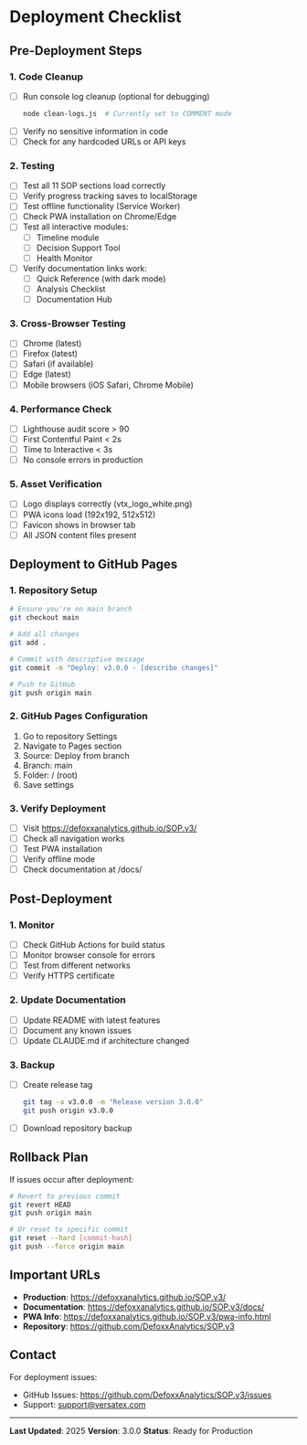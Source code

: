 # Deployment Checklist

## Pre-Deployment Steps

### 1. Code Cleanup
- [ ] Run console log cleanup (optional for debugging)
  ```bash
  node clean-logs.js  # Currently set to COMMENT mode
  ```
- [ ] Verify no sensitive information in code
- [ ] Check for any hardcoded URLs or API keys

### 2. Testing
- [ ] Test all 11 SOP sections load correctly
- [ ] Verify progress tracking saves to localStorage
- [ ] Test offline functionality (Service Worker)
- [ ] Check PWA installation on Chrome/Edge
- [ ] Test all interactive modules:
  - [ ] Timeline module
  - [ ] Decision Support Tool
  - [ ] Health Monitor
- [ ] Verify documentation links work:
  - [ ] Quick Reference (with dark mode)
  - [ ] Analysis Checklist
  - [ ] Documentation Hub

### 3. Cross-Browser Testing
- [ ] Chrome (latest)
- [ ] Firefox (latest)
- [ ] Safari (if available)
- [ ] Edge (latest)
- [ ] Mobile browsers (iOS Safari, Chrome Mobile)

### 4. Performance Check
- [ ] Lighthouse audit score > 90
- [ ] First Contentful Paint < 2s
- [ ] Time to Interactive < 3s
- [ ] No console errors in production

### 5. Asset Verification
- [ ] Logo displays correctly (vtx_logo_white.png)
- [ ] PWA icons load (192x192, 512x512)
- [ ] Favicon shows in browser tab
- [ ] All JSON content files present

## Deployment to GitHub Pages

### 1. Repository Setup
```bash
# Ensure you're on main branch
git checkout main

# Add all changes
git add .

# Commit with descriptive message
git commit -m "Deploy: v3.0.0 - [describe changes]"

# Push to GitHub
git push origin main
```

### 2. GitHub Pages Configuration
1. Go to repository Settings
2. Navigate to Pages section
3. Source: Deploy from branch
4. Branch: main
5. Folder: / (root)
6. Save settings

### 3. Verify Deployment
- [ ] Visit https://defoxxanalytics.github.io/SOP.v3/
- [ ] Check all navigation works
- [ ] Test PWA installation
- [ ] Verify offline mode
- [ ] Check documentation at /docs/

## Post-Deployment

### 1. Monitor
- [ ] Check GitHub Actions for build status
- [ ] Monitor browser console for errors
- [ ] Test from different networks
- [ ] Verify HTTPS certificate

### 2. Update Documentation
- [ ] Update README with latest features
- [ ] Document any known issues
- [ ] Update CLAUDE.md if architecture changed

### 3. Backup
- [ ] Create release tag
  ```bash
  git tag -a v3.0.0 -m "Release version 3.0.0"
  git push origin v3.0.0
  ```
- [ ] Download repository backup

## Rollback Plan

If issues occur after deployment:

```bash
# Revert to previous commit
git revert HEAD
git push origin main

# Or reset to specific commit
git reset --hard [commit-hash]
git push --force origin main
```

## Important URLs

- **Production**: https://defoxxanalytics.github.io/SOP.v3/
- **Documentation**: https://defoxxanalytics.github.io/SOP.v3/docs/
- **PWA Info**: https://defoxxanalytics.github.io/SOP.v3/pwa-info.html
- **Repository**: https://github.com/DefoxxAnalytics/SOP.v3

## Contact

For deployment issues:
- GitHub Issues: https://github.com/DefoxxAnalytics/SOP.v3/issues
- Support: support@versatex.com

---

**Last Updated**: 2025
**Version**: 3.0.0
**Status**: Ready for Production